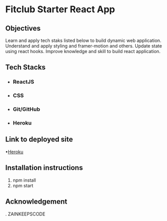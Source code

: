 # Fitclub Starter React App

## Objectives

Learn and apply tech staks listed below to build dynamic web application.
Understand and apply styling and framer-motion and others.
Update state using react hooks.
Improve knowledge and skill to build react application.

## Tech Stacks

  - ### ReactJS
  - ### CSS
  - ### Git/GitHub
  - ### Heroku

## Link to deployed site

•[Heroku]()

## Installation instructions

1. npm install
2. npm start

## Acknowledgement
. ZAINKEEPSCODE
